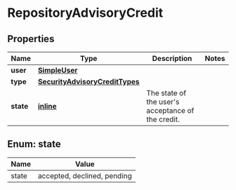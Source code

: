 
# RepositoryAdvisoryCredit

## Properties
Name | Type | Description | Notes
------------ | ------------- | ------------- | -------------
**user** | [**SimpleUser**](SimpleUser.md) |  | 
**type** | [**SecurityAdvisoryCreditTypes**](SecurityAdvisoryCreditTypes.md) |  | 
**state** | [**inline**](#State) | The state of the user&#39;s acceptance of the credit. | 


<a id="State"></a>
## Enum: state
Name | Value
---- | -----
state | accepted, declined, pending



